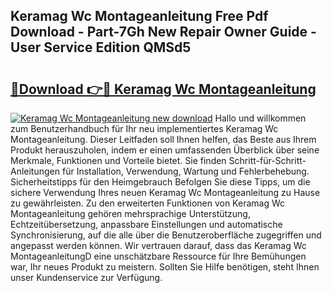 ## Keramag Wc Montageanleitung Free Pdf Download - Part-7Gh New Repair Owner Guide - User Service Edition QMSd5

# <h2><a href="http://df7zz6.blite.top/?on=Keramag+Wc+Montageanleitung">🔗Download 👉🔴 Keramag Wc Montageanleitung</a></h2>

[![Keramag Wc Montageanleitung new download](https://i.imgur.com/lujVjoI.png)](http://df7zz6.blite.top/?on=Keramag+Wc+Montageanleitung)
Hallo und willkommen zum Benutzerhandbuch für Ihr neu implementiertes Keramag Wc Montageanleitung. Dieser Leitfaden soll Ihnen helfen, das Beste aus Ihrem Produkt herauszuholen, indem er einen umfassenden Überblick über seine Merkmale, Funktionen und Vorteile bietet. Sie finden Schritt-für-Schritt-Anleitungen für Installation, Verwendung, Wartung und Fehlerbehebung. Sicherheitstipps für den Heimgebrauch Befolgen Sie diese Tipps, um die sichere Verwendung Ihres neuen Keramag Wc Montageanleitung zu Hause zu gewährleisten. Zu den erweiterten Funktionen von Keramag Wc Montageanleitung gehören mehrsprachige Unterstützung, Echtzeitübersetzung, anpassbare Einstellungen und automatische Synchronisierung, auf die alle über die Benutzeroberfläche zugegriffen und angepasst werden können. Wir vertrauen darauf, dass das Keramag Wc MontageanleitungD eine unschätzbare Ressource für Ihre Bemühungen war, Ihr neues Produkt zu meistern. Sollten Sie Hilfe benötigen, steht Ihnen unser Kundenservice zur Verfügung.

